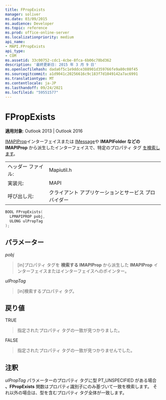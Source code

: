```yaml
---
title: FPropExists
manager: soliver
ms.date: 03/09/2015
ms.audience: Developer
ms.topic: reference
ms.prod: office-online-server
ms.localizationpriority: medium
api_name:
- MAPI.FPropExists
api_type:
- COM
ms.assetid: 33c00752-cdc1-4cbe-8fca-6b06c78bd362
description: '最終更新日: 2015 年 3 月 9 日'
ms.openlocfilehash: dada6f5c1e9ddce388901d359766fe9a80c08f45
ms.sourcegitcommit: a1d9041c20256616c9c183f7d1049142a7ac6991
ms.translationtype: MT
ms.contentlocale: ja-JP
ms.lasthandoff: 09/24/2021
ms.locfileid: "59551577"
---
```

# <a name="fpropexists"></a>FPropExists

  
  
**適用対象**: Outlook 2013 | Outlook 2016 
  
[IMAPIProp](imapipropiunknown.md)インターフェイスまたは [IMessage](imessageimapiprop.md)や **IMAPIFolder などの IMAPIProp** から派生したインターフェイスで、特定のプロパティ タグ [を検索します](imapifolderimapicontainer.md)。 
  
|||
|:-----|:-----|
|ヘッダー ファイル:  <br/> |Mapiutil.h  <br/> |
|実装元:  <br/> |MAPI  <br/> |
|呼び出し元:  <br/> |クライアント アプリケーションとサービス プロバイダー  <br/> |
   
```cpp
BOOL FPropExists(
  LPMAPIPROP pobj,
  ULONG ulPropTag
);
```

## <a name="parameters"></a>パラメーター

 _pobj_
  
> [in]プロパティ タグを **検索する IMAPIProp** から派生した **IMAPIProp** インターフェイスまたはインターフェイスへのポインター。 
    
 _ulPropTag_
  
> [in]検索するプロパティ タグ。
    
## <a name="return-value"></a>戻り値

TRUE 
  
> 指定されたプロパティ タグの一致が見つかりました。 
    
FALSE 
  
> 指定されたプロパティ タグの一致が見つかりませんでした。
    
## <a name="remarks"></a>注釈

_ulPropTag_ パラメーターのプロパティ タグに型 PT_UNSPECIFIED がある場合 **、FPropExists** 関数はプロパティ識別子にのみ基づいて一致を検索します。 それ以外の場合は、型を含むプロパティ タグ全体が一致します。 
  

